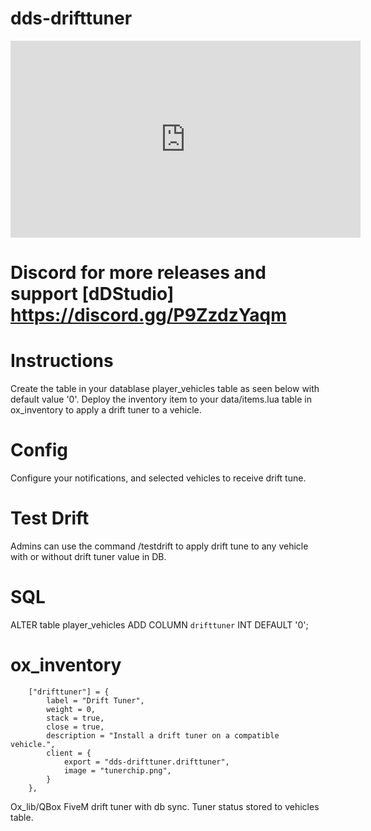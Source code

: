 # dds-drifttuner

<iframe width="560" height="315" src="https://www.youtube.com/embed/6b91vCKkX6Y" title="YouTube video player" frameborder="0" allow="accelerometer; autoplay; clipboard-write; encrypted-media; gyroscope; picture-in-picture; web-share" allowfullscreen></iframe>

# Discord for more releases and support [dDStudio] https://discord.gg/P9ZzdzYaqm

# Instructions
Create the table in your datablase player_vehicles table as seen below with default value '0'.  Deploy 
the inventory item to your data/items.lua table in ox_inventory to apply a drift tuner to a vehicle.

# Config
Configure your notifications, and selected vehicles to receive drift tune.

# Test Drift
Admins can use the command /testdrift to apply drift tune to any vehicle with or without drift tuner value in DB.

# SQL
ALTER table player_vehicles
	ADD COLUMN `drifttuner` INT DEFAULT '0';

# ox_inventory
		["drifttuner"] = {
			label = "Drift Tuner",
			weight = 0,
			stack = true,
			close = true,
			description = "Install a drift tuner on a compatible vehicle.",
			client = {
				export = "dds-drifttuner.drifttuner",
				image = "tunerchip.png",
			}
		},

Ox_lib/QBox FiveM drift tuner with db sync.  Tuner status stored to vehicles table.
